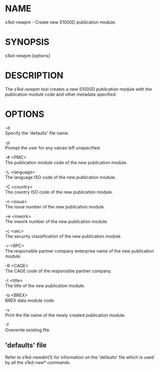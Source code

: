NAME
====

s1kd-newpm - Create new S1000D publication module.

SYNOPSIS
========

s1kd-newpm \[options\]

DESCRIPTION
===========

The *s1kd-newpm* tool creates a new S1000D publication module with the publication module code and other metadata specified.

OPTIONS
=======

-d  
Specify the 'defaults' file name.

-p  
Prompt the user for any values left unspecified.

-\# &lt;PMC&gt;  
The publication module code of the new publication module.

-L &lt;language&gt;  
The language ISO code of the new publication module.

-C &lt;country&gt;  
The country ISO code of the new publication module.

-n &lt;issue&gt;  
The issue number of the new publication module.

-w &lt;inwork&gt;  
The inwork number of the new publication module.

-c &lt;sec&gt;  
The security classification of the new publication module.

-r &lt;RPC&gt;  
The responsible partner company enterprise name of the new publication module.

-R &lt;CAGE&gt;  
The CAGE code of the responsible partner company.

-t &lt;title&gt;  
The title of the new publication module.

-b &lt;BREX&gt;  
BREX data module code.

-v  
Print the file name of the newly created publication module.

-f  
Overwrite existing file.

'defaults' file
---------------

Refer to s1kd-newdm(1) for information on the 'defaults' file which is used by all the s1kd-new\* commands.
